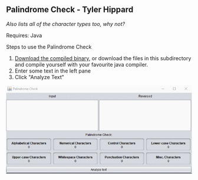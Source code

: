 ## Palindrome Check - Tyler Hippard
*Also lists all of the character types too, why not?*

Requires: Java

Steps to use the Palindrome Check
  1. [Download the compiled binary](https://github.com/JellyBlade/programming-examples/releases/palindrome), or download the files in this subdirectory and compile yourself with your favourite java compiler.
  2. Enter some text in the left pane
  3. Click "Analyze Text"
  
![Palindrome Check usage example gif](palindrome-example.gif)
